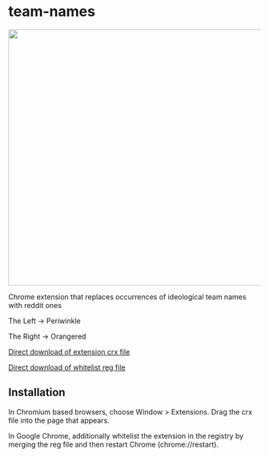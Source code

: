 team-names
=============

<img src="https://github.com/acortelyou/team-names/raw/master/logo.png" width="512">

Chrome extension that replaces occurrences of ideological team names with reddit ones

The Left  → Periwinkle
 
The Right → Orangered


[Direct download of extension crx file](https://github.com/acortelyou/team-names/blob/master/TeamNames.crx?raw=true)

[Direct download of whitelist reg file](https://github.com/acortelyou/team-names/blob/master/GoogleChromeExtensionInstallWhitelist.reg?raw=true)

Installation
------------

In Chromium based browsers, choose Window > Extensions.  Drag the crx file into the page that appears.

In Google Chrome, additionally whitelist the extension in the registry by merging the reg file and then restart Chrome (chrome://restart).
